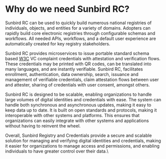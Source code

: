 # Why do we need Sunbird RC?

Sunbird RC can be used to quickly build numerous national registries of individuals, objects, and entities for a variety of domains. Adopters can rapidly build core electronic registries through configurable schemas and workflows. All needed APIs, workflows, and a default user experience are automatically created for key registry stakeholders.&#x20;

Sunbird RC provides microservices to issue portable standard schema based [W3C](https://www.w3.org/TR/vc-data-model/) VC complaint credentials with attestation and verification flows. These credentials may be printed with QR codes, can be translated into many languages, and are instantly verifiable. Sunbird RC, facilitates enrollment, authentication, data ownership, search, issuance and management of verifiable credentials, claim attestation flows between user and attester, sharing of credentials with user consent, amongst others.&#x20;

Sunbird RC is designed to be scalable, enabling organizations to handle large volumes of digital identities and credentials with ease. The system can handle both synchronous and asynchronous updates, making it easy to keep data up to date. It is built on open standards and protocols, making it interoperable with other systems and platforms. This ensures that organizations can easily integrate with other systems and applications without having to reinvent the wheel.

Overall, Sunbird Registry and Credentials provide a secure and scalable solution for managing and verifying digital identities and credentials, making it easier for organizations to manage access and permissions, and enabling individuals to have greater control over their data.\
